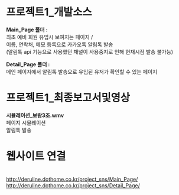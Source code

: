 # 프로젝트1_개발소스

**Main_Page 폴더 :**
  <br/>최초 예비 회원 유입시 보여지는 페이지 / 
  <br/>이름, 연락처, 메모 등록으로 카카오톡 알림톡 발송 
  <br/>(알림톡 api 기능으로 사용했던 채널이 사용중지로 인해 현재시점 발송 불가능) 
  
**Detail_Page 폴더 :** 
  <br/>메인 페이지에서 알림톡 발송으로 유입된 유저가 확인할 수 있는 페이지

# 프로젝트1_최종보고서및영상

**시뮬레이션_보람3조.wmv**
  <br/>페이지 시뮬레이션
  <br/>알림톡 발송 

# 웹사이트 연결
  <br/> http://deruline.dothome.co.kr/project_sns/Main_Page/
  <br/> http://deruline.dothome.co.kr/project_sns/Detail_Page/

